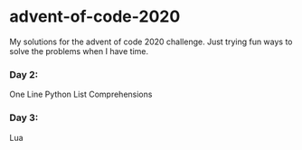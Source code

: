 # advent-of-code-2020

My solutions for the advent of code 2020 challenge.
Just trying fun ways to solve the problems when I have time.

### Day 2:
One Line Python List Comprehensions

### Day 3:
Lua